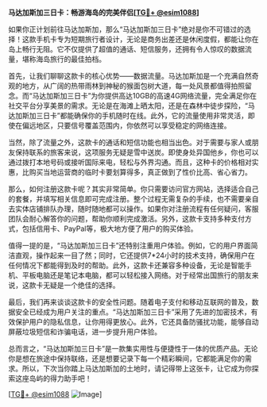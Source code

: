 **马达加斯加三日卡：畅游海岛的完美伴侣[[TG💪+ @esim1088](https://t.me/s/esim1088)]**

如果你正计划前往马达加斯加，那么“马达加斯加三日卡”绝对是你不可错过的选择！这款手机卡专为短期旅行者设计，无论是商务出差还是休闲度假，都能让你在岛上畅行无阻。它不仅提供了超值的通话、短信服务，还拥有令人惊叹的数据流量，堪称海岛旅行的最佳拍档。

首先，让我们聊聊这款卡的核心优势——数据流量。马达加斯加是一个充满自然奇观的地方，从广阔的热带雨林到神秘的猴面包树大道，每一处风景都值得拍照留念。而“马达加斯加三日卡”为你提供高达10GB的高速4G网络流量，完全满足你在社交平台分享美景的需求。无论是在海滩上晒太阳，还是在森林中徒步探险，“马达加斯加三日卡”都能确保你的手机随时在线。此外，它的流量使用非常灵活，即使在偏远地区，只要信号覆盖范围内，你依然可以享受稳定的网络连接。

当然，除了流量之外，这款卡的通话和短信功能也相当出色。对于需要与家人或朋友保持联系的旅客来说，这项服务无疑是雪中送炭。即使身处异国他乡，你也可以通过拨打本地号码或接听国际来电，轻松与外界沟通。而且，这种卡的价格相对实惠，比购买当地运营商的临时卡要划算得多，真正做到了性价比高、省心省力。

那么，如何注册这款卡呢？其实非常简单。你只需要访问官方网站，选择适合自己的套餐，并填写相关信息即可完成注册。整个过程无需复杂的手续，也不需要亲自去实体店铺排队办理，随时随地都可以操作。如果你对注册流程有任何疑问，客服团队会耐心解答你的问题，帮助你顺利完成激活。另外，这款卡支持多种支付方式，包括信用卡、PayPal等，极大地方便了用户的购买体验。

值得一提的是，“马达加斯加三日卡”还特别注重用户体验。例如，它的用户界面简洁直观，操作起来一目了然；同时，它还提供7*24小时的技术支持，确保用户在任何情况下都能得到及时的帮助。此外，这款卡还兼容多种设备，无论是智能手机、平板电脑还是笔记本电脑，都可以轻松接入网络。对于经常出国旅行的朋友来说，这款卡无疑是一个绝佳的选择。

最后，我们再来谈谈这款卡的安全性问题。随着电子支付和移动互联网的普及，数据安全已经成为用户关注的重点。“马达加斯加三日卡”采用了先进的加密技术，有效保护用户的隐私信息，让你用得更放心。此外，它还具备防骚扰功能，能够自动屏蔽垃圾短信和诈骗电话，进一步提升用户体验。

总而言之，“马达加斯加三日卡”是一款集实用性与便捷性于一体的优质产品。无论你是想在旅途中保持联络，还是想要记录下每一个精彩瞬间，它都能满足你的需求。所以，下次当你踏上马达加斯加的土地时，请记得带上这张卡，让它成为你探索这座岛屿的得力助手吧！

[[TG💪+ @esim1088](https://t.me/s/esim1088) ![Image](https://i.postimg.cc/4NQfJmqS/Snipaste-2025-05-13-00-14-12.png)]